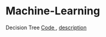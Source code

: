 # Machine-Learning

Decision Tree <A href = "https://github.com/JiWoongCho1/Machine-Learning/tree/main/Decision%20Tree"> Code </A>, <A href = "https://github.com/JiWoongCho1/Machine-Learning/tree/main/Decision%20Tree"> description</A>
